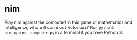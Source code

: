 # nim
Play nim against the computer! In this game of mathematics and intelligence, who will come out victorious? Run `python3 nim_against_computer.py` in a terminal if you have Python 3.
